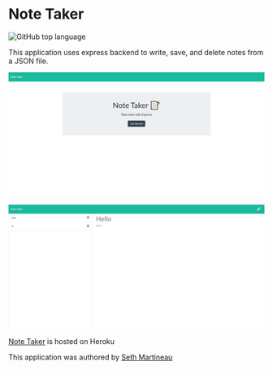 # Note Taker

![GitHub top language](https://img.shields.io/github/languages/top/slothings/note-taker)

This application uses express backend to write, save, and delete notes from a JSON file. 

![Application landing page](Develop/notetakerSS.JPG)

![Application landing page](Develop/notetakerSS2.JPG)

[Note Taker](https://drive.google.com/file/d/1TNf6tot9HryqUInftu65i-4acMOm0ygH/view?usp=sharing) is hosted on Heroku

This application was authored by [Seth Martineau](https://github.com/slothings)